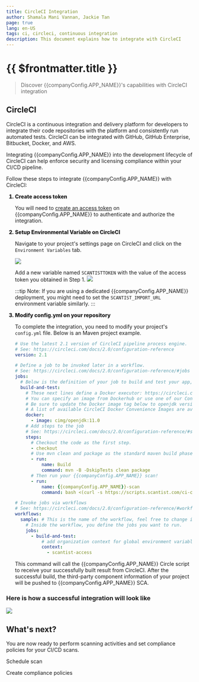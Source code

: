 ```yaml
---
title: CircleCI Integration
author: Shamala Mani Vannan, Jackie Tan
page: true
lang: en-US
tags: ci, circleci, continuous integration
description: This document explains how to integrate with CircleCI
---
```


<script setup>
import { companyConfig } from '../../../config/companyConfig.js'
</script>
<style scoped>
    ol>li {
        font-weight: 800;
    }
</style>

<ClientOnly>

# {{ $frontmatter.title }}

> Discover {{companyConfig.APP_NAME}}'s capabilities with CircleCI integration

## CircleCI

CircleCI is a continuous integration and delivery platform for developers to integrate their code repositories with the platform and consistently run automated tests. CircleCI can be integrated with GitHub, GitHub Enterprise, Bitbucket, Docker, and AWS.

Integrating {{companyConfig.APP_NAME}} into the development lifecycle of CircleCI can help enforce security and licensing compliance within your CI/CD pipeline.

Follow these steps to integrate {{companyConfig.APP_NAME}} with CircleCI:

<ol>
<li>Create access token</li>

You will need to <a href="../Settings/Access-Tokens">create an access token</a> on {{companyConfig.APP_NAME}} to authenticate and authorize the integration.

<li>Setup Environmental Variable on CircleCI</li>

Navigate to your project's settings page on CircleCI and click on the `Environment Variables` tab.

<img src="/images/Build-based-Scan-CICD-Pipeline/circleci/step2.1.png" />

Add a new variable named `SCANTISTTOKEN` with the value of the access token you obtained in Step 1.
<img src="/images/Build-based-Scan-CICD-Pipeline/circleci/step2.2.png" />

:::tip
Note: If you are using a dedicated {{companyConfig.APP_NAME}} deployment, you might need to set the `SCANTIST_IMPORT_URL` environment variable similarly.
:::

<li>Modify config.yml on your repository</li>

To complete the integration, you need to modify your project's `config.yml` file. Below is an Maven project example.

```yaml
# Use the latest 2.1 version of CircleCI pipeline process engine.
# See: https://circleci.com/docs/2.0/configuration-reference
version: 2.1

# Define a job to be invoked later in a workflow.
# See: https://circleci.com/docs/2.0/configuration-reference/#jobs
jobs:
  # Below is the definition of your job to build and test your app, you can rename and customize it as you want.
  build-and-test:
    # These next lines define a Docker executor: https://circleci.com/docs/2.0/executor-types/
    # You can specify an image from Dockerhub or use one of our Convenience Images from CircleCI's Developer Hub.
    # Be sure to update the Docker image tag below to openjdk version of your application.
    # A list of available CircleCI Docker Convenience Images are available here: https://circleci.com/developer/images/image/cimg/openjdk
    docker:
      - image: cimg/openjdk:11.0
    # Add steps to the job
    # See: https://circleci.com/docs/2.0/configuration-reference/#steps
    steps:
      # Checkout the code as the first step.
      - checkout
      # Use mvn clean and package as the standard maven build phase
      - run:
          name: Build
          command: mvn -B -DskipTests clean package
      # Then run your {{companyConfig.APP_NAME}} scan!
      - run:
          name: {{companyConfig.APP_NAME}}-scan
          command: bash <(curl -s https://scripts.scantist.com/ci-circle.sh)

# Invoke jobs via workflows
# See: https://circleci.com/docs/2.0/configuration-reference/#workflows
workflows:
  sample: # This is the name of the workflow, feel free to change it to better match your workflow.
    # Inside the workflow, you define the jobs you want to run.
    jobs:
      - build-and-test:
          # add organization context for global environment variables
          context:
            - scantist-access
```

This command will call the {{companyConfig.APP_NAME}} Circle script to receive your successfully built result from CircleCI. After the successful build, the third-party component information of your project will be pushed to {{companyConfig.APP_NAME}} SCA.

</ol>

### Here is how a successful integration will look like

<img src="/images/Build-based-Scan-CICD-Pipeline/circleci/success.png" />

## What's next?

You are now ready to perform scanning activities and set compliance policies for your CI/CD scans.

Schedule scan

Create compliance policies

</ClientOnly>
